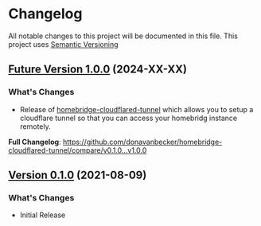 # Changelog

All notable changes to this project will be documented in this file. This project uses [Semantic Versioning](https://semver.org/)

## [Future Version 1.0.0](https://github.com/donavanbecker/homebridge-cloudflared-tunnel/compare/v0.1.0...v1.0.0) (2024-XX-XX)

### What's Changes

- Release of [homebridge-cloudflared-tunnel](https://github.com/donavanbecker/homebridge-cloudflared-tunnel) which allows you to setup a cloudflare tunnel so that you can access your homebridg instance remotely.

**Full Changelog**: https://github.com/donavanbecker/homebridge-cloudflared-tunnel/compare/v0.1.0...v1.0.0

## [Version 0.1.0](https://github.com/donavanbecker/homebridge-cloudflared-tunnel/releases/tag/v0.1.0) (2021-08-09)

### What's Changes

- Initial Release
